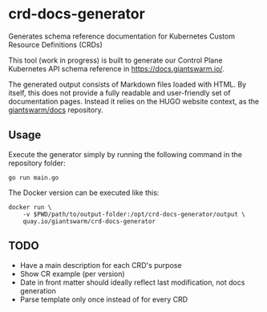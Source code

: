 # crd-docs-generator

Generates schema reference documentation for Kubernetes Custom Resource Definitions (CRDs)

This tool (work in progress) is built to generate our Control Plane Kubernetes API schema reference in https://docs.giantswarm.io/.

The generated output consists of Markdown files loaded with HTML. By itself, this does not provide a fully readable and user-friendly set of documentation pages. Instead it relies on the HUGO website context, as the [giantswarm/docs](https://github.com/giantswarm/docs) repository.

## Usage

Execute the generator simply by running the following command in the repository folder:

```nohighlight
go run main.go
```

The Docker version can be executed like this:

```nohighlight
docker run \
    -v $PWD/path/to/output-folder:/opt/crd-docs-generator/output \
    quay.io/giantswarm/crd-docs-generator
```

## TODO

- Have a main description for each CRD's purpose
- Show CR example (per version)
- Date in front matter should ideally reflect last modification, not docs generation
- Parse template only once instead of for every CRD
